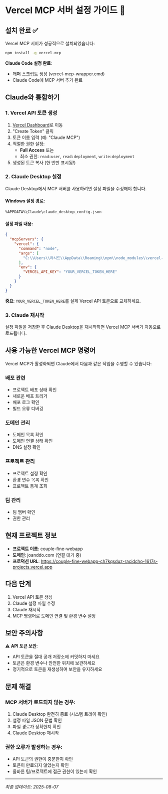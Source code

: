 # Vercel MCP 서버 설정 가이드 🚀

## 설치 완료 ✅

Vercel MCP 서버가 성공적으로 설치되었습니다:
```bash
npm install -g vercel-mcp
```

**Claude Code 설정 완료**:
- 래퍼 스크립트 생성 (vercel-mcp-wrapper.cmd)
- Claude Code에 MCP 서버 추가 완료

## Claude와 통합하기

### 1. Vercel API 토큰 생성

1. [Vercel Dashboard](https://vercel.com/account/tokens)로 이동
2. "Create Token" 클릭
3. 토큰 이름 입력 (예: "Claude MCP")
4. 적절한 권한 설정:
   - **Full Access** 또는
   - 최소 권한: `read:user`, `read:deployment`, `write:deployment`
5. 생성된 토큰 복사 (한 번만 표시됨!)

### 2. Claude Desktop 설정

Claude Desktop에서 MCP 서버를 사용하려면 설정 파일을 수정해야 합니다.

#### Windows 설정 경로:
```
%APPDATA%\Claude\claude_desktop_config.json
```

#### 설정 파일 내용:
```json
{
  "mcpServers": {
    "vercel": {
      "command": "node",
      "args": [
        "C:\\Users\\라시드\\AppData\\Roaming\\npm\\node_modules\\vercel-mcp\\index.js"
      ],
      "env": {
        "VERCEL_API_KEY": "YOUR_VERCEL_TOKEN_HERE"
      }
    }
  }
}
```

**중요**: `YOUR_VERCEL_TOKEN_HERE`를 실제 Vercel API 토큰으로 교체하세요.

### 3. Claude 재시작

설정 파일을 저장한 후 Claude Desktop을 재시작하면 Vercel MCP 서버가 자동으로 로드됩니다.

## 사용 가능한 Vercel MCP 명령어

Vercel MCP가 활성화되면 Claude에서 다음과 같은 작업을 수행할 수 있습니다:

### 배포 관련
- 프로젝트 배포 상태 확인
- 새로운 배포 트리거
- 배포 로그 확인
- 빌드 오류 디버깅

### 도메인 관리
- 도메인 목록 확인
- 도메인 연결 상태 확인
- DNS 설정 확인

### 프로젝트 관리
- 프로젝트 설정 확인
- 환경 변수 목록 확인
- 프로젝트 통계 조회

### 팀 관리
- 팀 멤버 확인
- 권한 관리

## 현재 프로젝트 정보

- **프로젝트 이름**: couple-fine-webapp
- **도메인**: joanddo.com (연결 대기 중)
- **프로덕션 URL**: https://couple-fine-webapp-ch7kqsduz-racidcho-1617s-projects.vercel.app

## 다음 단계

1. Vercel API 토큰 생성
2. Claude 설정 파일 수정
3. Claude 재시작
4. MCP 명령어로 도메인 연결 및 환경 변수 설정

## 보안 주의사항

⚠️ **API 토큰 보안**:
- API 토큰을 절대 공개 저장소에 커밋하지 마세요
- 토큰은 환경 변수나 안전한 위치에 보관하세요
- 정기적으로 토큰을 재생성하여 보안을 유지하세요

## 문제 해결

### MCP 서버가 로드되지 않는 경우:
1. Claude Desktop 완전히 종료 (시스템 트레이 확인)
2. 설정 파일 JSON 문법 확인
3. 파일 경로가 정확한지 확인
4. Claude Desktop 재시작

### 권한 오류가 발생하는 경우:
- API 토큰의 권한이 충분한지 확인
- 토큰이 만료되지 않았는지 확인
- 올바른 팀/프로젝트에 접근 권한이 있는지 확인

---

*최종 업데이트: 2025-08-07*
